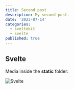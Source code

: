 ```yaml
---
title: Second post
description: My second post.
date: '2023-07-14'
categories:
  - sveltekit
  - svelte
published: true
---
```


## Svelte

Media inside the **static** folder:

![Svelte](favicon.png)